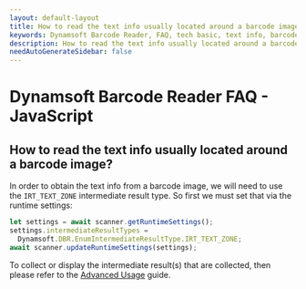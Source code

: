 ```yaml
---
layout: default-layout
title: How to read the text info usually located around a barcode image?
keywords: Dynamsoft Barcode Reader, FAQ, tech basic, text info, barcode image
description: How to read the text info usually located around a barcode image?
needAutoGenerateSidebar: false
---
```


# Dynamsoft Barcode Reader FAQ - JavaScript

## How to read the text info usually located around a barcode image?

In order to obtain the text info from a barcode image, we will need to use the `IRT_TEXT_ZONE` intermediate result type. So first we must set that via the runtime settings:

```javascript
let settings = await scanner.getRuntimeSettings();
settings.intermediateResultTypes = 
  Dynamsoft.DBR.EnumIntermediateResultType.IRT_TEXT_ZONE;
await scanner.updateRuntimeSettings(settings);
```

To collect or display the intermediate result(s) that are collected, then please refer to the [Advanced Usage](https://www.dynamsoft.com/barcode-reader/programming/javascript/user-guide/advanced-usage.html?ver=latest#display-the-intermediate-result-images-or-the-original-canvas) guide.
